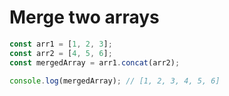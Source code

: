 # Merge two arrays

```js
const arr1 = [1, 2, 3];
const arr2 = [4, 5, 6];
const mergedArray = arr1.concat(arr2);

console.log(mergedArray); // [1, 2, 3, 4, 5, 6]
```
